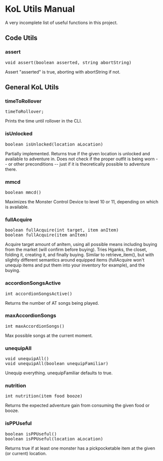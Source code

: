 # KoL Utils Manual

A very incomplete list of useful functions in this project.



## Code Utils

### assert

<pre>
void assert(boolean asserted, string abortString)
</pre>

Assert "asserted" is true, aborting with abortString if not.



## General KoL Utils

### timeToRollover

<pre>
timeToRollover;
</pre>

Prints the time until rollover in the CLI.


### isUnlocked

<pre>
boolean isUnlocked(location aLocation)
</pre>

Partially implemented. Returns true if the given location is unlocked and available to adventure in.
Does not check if the proper outfit is being worn -- or other preconditions -- just if it is theoretically possible
to adventure there.


### mmcd

<pre>
boolean mmcd()
</pre>

Maximizes the Monster Control Device to level 10 or 11, depending on which is available.


### fullAcquire

<pre>
boolean fullAcquire(int target, item anItem)
boolean fullAcquire(item anItem)
</pre>

Acquire target amount of anItem, using all possible means including buying from the market (will confirm before buying).
Tries Hganks, the closet, folding it, creating it, and finally buying. Similar to retrieve_item(), but
with slightly different semantics around equipped items (fullAcquire won't unequip items and put them into your inventory
for example), and the buying.


### accordionSongsActive

<pre>
int accordionSongsActive()
</pre>

Returns the number of AT songs being played.


### maxAccordionSongs

<pre>
int maxAccordionSongs()
</pre>

Max possible songs at the current moment.


### unequipAll

<pre>
void unequipAll()
void unequipAll(boolean unequipFamiliar)
</pre>

Unequip everything. unequipFamiliar defaults to true.


### nutrition

<pre>
int nutrition(item food_booze)
</pre>

Returns the expected adventure gain from consuming the given food or booze.


### isPPUseful

<pre>
boolean isPPUseful()
boolean isPPUseful(location aLocation)
</pre>

Returns true if at least one monster has a pickpocketable item at the given (or current) location.
